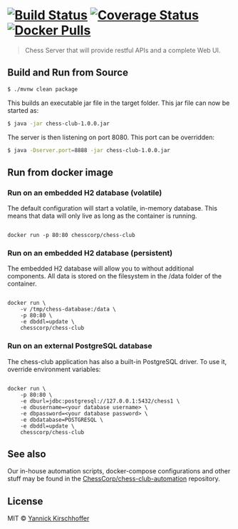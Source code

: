 #  [![Build Status][travis-image]][travis-url] [![Coverage Status][coveralls-image]][coveralls-url] [![Docker Pulls][dockerpulls-image]][dockerpulls-url]


> Chess Server that will provide restful APIs and a complete Web UI.

## Build and Run from Source

```sh
$ ./mvnw clean package
```

This builds an executable jar file in the target folder.
This jar file can now be started as:

```sh
$ java -jar chess-club-1.0.0.jar
```

The server is then listening on port 8080. This port can be overridden:

```sh
$ java -Dserver.port=8888 -jar chess-club-1.0.0.jar
```

## Run from docker image

### Run on an embedded H2 database (volatile)

The default configuration will start a volatile, in-memory database. This means
that data will only live as long as the container is running.

```

docker run -p 80:80 chesscorp/chess-club

```


### Run on an embedded H2 database (persistent)

The embedded H2 database will allow you to without additional components. All data is stored
on the filesystem in the /data folder of the container.

```

docker run \
    -v /tmp/chess-database:/data \
    -p 80:80 \
    -e dbddl=update \
    chesscorp/chess-club

```

### Run on an external PostgreSQL database

The chess-club application has also a built-in PostgreSQL driver. To use it,
override environment variables:

```

docker run \
    -p 80:80 \
    -e dburl=jdbc:postgresql://127.0.0.1:5432/chess1 \
    -e dbusername=<your database username> \
    -e dbpassword=<your database password> \
    -e dbdatabase=POSTGRESQL \
    -e dbddl=update \
    chesscorp/chess-club

```

## See also

Our in-house automation scripts, docker-compose configurations and other stuff may be found in the [ChessCorp/chess-club-automation](http://github.com/ChessCorp/chess-club-automation/) repository.

## License

MIT © [Yannick Kirschhoffer](http://www.alcibiade.org/)

[travis-image]: https://travis-ci.org/ChessCorp/chess-club.svg?branch=master
[travis-url]: https://travis-ci.org/ChessCorp/chess-club
[coveralls-image]: https://coveralls.io/repos/ChessCorp/chess-club/badge.svg?branch=master&service=github
[coveralls-url]: https://coveralls.io/github/ChessCorp/chess-club?branch=master
[dockerpulls-image]: https://img.shields.io/docker/pulls/chesscorp/chess-club.svg
[dockerpulls-url]: https://hub.docker.com/r/chesscorp/chess-club/
[sonar-coverage-badge]: https://img.shields.io/sonar/https/sonarqube.com/org.chesscorp:chess-club/coverage.svg
[sonar-coverage-url]: https://sonarqube.com/overview/coverage?id=org.chesscorp:chess-club
[sonar-quality-badge]: https://img.shields.io/sonar/https/sonarqube.com/org.chesscorp:chess-club/tech_debt.svg
[sonar-quality-url]: https://sonarqube.com/overview/debt?id=org.chesscorp:chess-club
